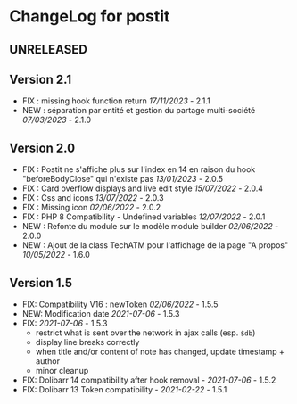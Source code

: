 # ChangeLog for postit

## UNRELEASED

## Version 2.1
- FIX : missing hook function return *17/11/2023* - 2.1.1
- NEW : séparation par entité et gestion du partage multi-société *07/03/2023* - 2.1.0

## Version 2.0

- FIX : Postit ne s'affiche plus sur l'index en 14 en raison du hook "beforeBodyClose" qui n'existe pas *13/01/2023* - 2.0.5
- FIX : Card overflow displays and live edit style *15/07/2022* - 2.0.4
- FIX : Css and icons *13/07/2022* - 2.0.3
- FIX : Missing icon *02/06/2022* - 2.0.2
- FIX : PHP 8 Compatibility - Undefined variables *12/07/2022* - 2.0.1
- NEW : Refonte du module sur le modèle module builder *02/06/2022* - 2.0.0
- NEW : Ajout de la class TechATM pour l'affichage de la page "A propos" *10/05/2022* - 1.6.0

## Version 1.5

- FIX: Compatibility V16 : newToken *02/06/2022* - 1.5.5
- NEW: Modification date *2021-07-06* - 1.5.3
- FIX: *2021-07-06* - 1.5.3
  - restrict what is sent over the network in ajax calls (esp. `$db`)
  - display line breaks correctly
  - when title and/or content of note has changed, update timestamp + author
  - minor cleanup
- FIX: Dolibarr 14 compatibility after hook removal - *2021-07-06* - 1.5.2
- FIX: Dolibarr 13 Token compatibility - *2021-02-22* - 1.5.1
